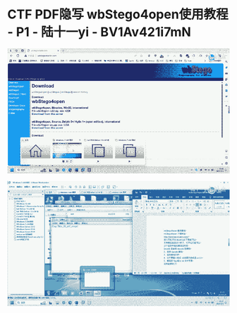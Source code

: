 # CTF PDF隐写 wbStego4open使用教程 - P1 - 陆十一yi - BV1Av421i7mN

![](img/b0fce02af2dc872f4562cf7e08bca040_0.png)

![](img/b0fce02af2dc872f4562cf7e08bca040_1.png)